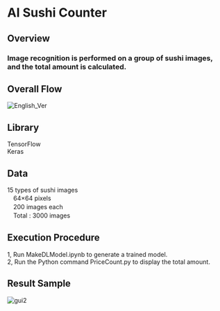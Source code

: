 # AI Sushi Counter

## Overview
### Image recognition is performed on a group of sushi images, and the total amount is calculated.

## Overall Flow
![English_Ver](https://user-images.githubusercontent.com/36861752/100529643-f7aa1200-322c-11eb-8d6f-fa163b6201de.png)

## Library
TensorFlow  
Keras  

## Data
15 types of sushi images  
　64×64 pixels  
　200 images each  
　Total : 3000 images  

## Execution Procedure
1, Run MakeDLModel.ipynb to generate a trained model.  
2, Run the Python command PriceCount.py to display the total amount.  

## Result Sample
![gui2](https://user-images.githubusercontent.com/36861752/100530900-0e576580-323b-11eb-8f25-040850a7085e.png)

